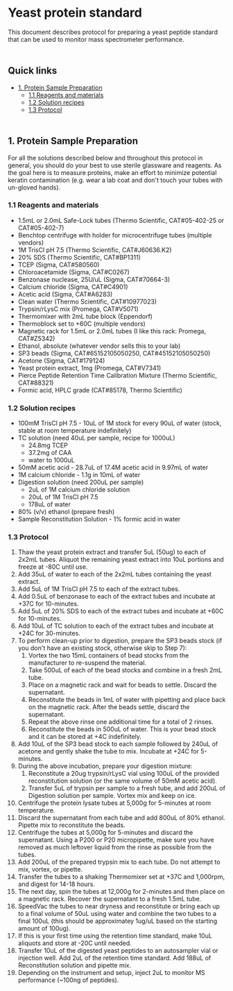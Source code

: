 # Yeast protein standard <!-- omit in toc -->

This document describes protocol for preparing a yeast peptide standard that can be used to monitor mass spectrometer performance.

<hr style="height:6pt; visibility:hidden;" />

## Quick links <!-- omit in toc -->

- [1. Protein Sample Preparation](#1-protein-sample-preparation)
  - [1.1 Reagents and materials](#11-reagents-and-materials)
  - [1.2 Solution recipes](#12-solution-recipes)
  - [1.3 Protocol](#13-protocol)

<hr style="height:6pt; visibility:hidden;" />

<span id="1-protein-sample-preparation"></span>

## 1. Protein Sample Preparation

For all the solutions described below and throughout this protocol in general, you should do your best to use sterile glassware and reagents. As the goal here is to measure proteins, make an effort to minimize potential keratin contamination (e.g. wear a lab coat and don't touch your tubes with un-gloved hands).

<span id="11-reagents-and-materials"></span>

### 1.1 Reagents and materials

- 1.5mL or 2.0mL Safe-Lock tubes (Thermo Scientific, CAT#05-402-25 or CAT#05-402-7)
- Benchtop centrifuge with holder for microcentrifuge tubes (multiple vendors)
- 1M TrisCl pH 7.5 (Thermo Scientific, CAT#J60636.K2)
- 20% SDS (Thermo Scientific, CAT#BP1311)
- TCEP (Sigma, CAT#580560)
- Chloroacetamide (Sigma, CAT#C0267)
- Benzonase nuclease, 25U/uL (Sigma, CAT#70664-3)
- Calcium chloride (Sigma, CAT#C4901)
- Acetic acid (Sigma, CAT#A6283)
- Clean water (Thermo Scientific, CAT#10977023)
- Trypsin/rLysC mix (Promega, CAT#V5071)
- Thermomixer with 2mL tube block (Eppendorf)
- Thermoblock set to +60C (multiple vendors)
- Magnetic rack for 1.5mL or 2.0mL tubes (I like this rack: Promega, CAT#Z5342)
- Ethanol, absolute (whatever vendor sells this to your lab)
- SP3 beads (Sigma, CAT#65152105050250, CAT#45152105050250)
- Acetone (Sigma, CAT#179124)
- Yeast protein extract, 1mg (Promega, CAT#V7341)
- Pierce Peptide Retention Time Calibration Mixture (Thermo Scientific, CAT#88321)
- Formic acid, HPLC grade (CAT#85178, Thermo Scientific)

<span id="12-solution-recipes"></span>

### 1.2 Solution recipes

- 100mM TrisCl pH 7.5 - 10uL of 1M stock for every 90uL of water (stock, stable at room temperature indefinitely)
- TC solution (need 40uL per sample, recipe for 1000uL)
  - 24.8mg TCEP
  - 37.2mg of CAA
  - water to 1000uL
- 50mM acetic acid - 28.7uL of 17.4M acetic acid in 9.97mL of water
- 1M calcium chloride - 1.1g in 10mL of water
- Digestion solution (need 200uL per sample)
  - 2uL of 1M calcium chloride solution
  - 20uL of 1M TrisCl pH 7.5
  - 178uL of water
- 80% (v/v) ethanol (prepare fresh)
- Sample Reconstitution Solution - 1% formic acid in water

<span id="13-protocol"></span>

### 1.3 Protocol

1. Thaw the yeast protein extract and transfer 5uL (50ug) to each of 2x2mL tubes. Aliquot the remaining yeast extract into 10uL portions and freeze at -80C until use. 
2. Add 35uL of water to each of the 2x2mL tubes containing the yeast extract. 
3. Add 5uL of 1M TrisCl pH 7.5 to each of the extract tubes.
4. Add 0.5uL of benzonase to each of the extract tubes and incubate at +37C for 10-minutes.
5. Add 5uL of 20% SDS to each of the extract tubes and incubate at +60C for 10-minutes.
6. Add 10uL of TC solution to each of the extract tubes and incubate at +24C for 30-minutes.
7. To perform clean-up prior to digestion, prepare the SP3 beads stock (if you don't have an existing stock, otherwise skip to Step 7):
    1. Vortex the two 15mL containers of bead stocks from the manufacturer to re-suspend the material.
    2. Take 500uL of each of the bead stocks and combine in a fresh 2mL tube.
    3. Place on a magnetic rack and wait for beads to settle. Discard the supernatant.
    4. Reconstitute the beads in 1mL of water with pipetting and place back on the magnetic rack. After the beads settle, discard the supernatant.
    5. Repeat the above rinse one additional time for a total of 2 rinses.
    6. Reconstitute the beads in 500uL of water. This is your bead stock and it can be stored at +4C indefinitely.
8. Add 10uL of the SP3 bead stock to each sample followed by 240uL of acetone and gently shake the tube to mix. Incubate at +24C for 5-minutes.
9. During the above incubation, prepare your digestion mixture:
    1. Reconstitute a 20ug trypsin/rLysC vial using 100uL of the provided reconstitution solution (or the same volume of 50mM acetic acid).
    2. Transfer 5uL of trypsin per sample to a fresh tube, and add 200uL of Digestion solution per sample. Vortex mix and keep on ice.
10. Centrifuge the protein lysate tubes at 5,000g for 5-minutes at room temperature.
11. Discard the supernatant from each tube and add 800uL of 80% ethanol. Pipette mix to reconstitute the beads.
12. Centrifuge the tubes at 5,000g for 5-minutes and discard the supernatant. Using a P200 or P20 micropipette, make sure you have removed as much leftover liquid from the rinse as possible from the tubes.
13. Add 200uL of the prepared trypsin mix to each tube. Do not attempt to mix, vortex, or pipette.
14. Transfer the tubes to a shaking Thermomixer set at +37C and 1,000rpm, and digest for 14-18 hours.
15. The next day, spin the tubes at 12,000g for 2-minutes and then place on a magnetic rack. Recover the supernatant to a fresh 1.5mL tube.
16. SpeedVac the tubes to near dryness and reconstitute or bring each up to a final volume of 50uL using water and combine the two tubes to a final 100uL (this should be approximatey 1ug/uL based on the starting amount of 100ug). 
17. If this is your first time using the retention time standard, make 10uL aliquots and store at -20C until needed.
18. Transfer 10uL of the digested yeast peptides to an autosampler vial or injection well. Add 2uL of the retention time standard. Add 188uL of Reconstitution solution and pipette mix.
19. Depending on the instrument and setup, inject 2uL to monitor MS performance (~100ng of peptides). 